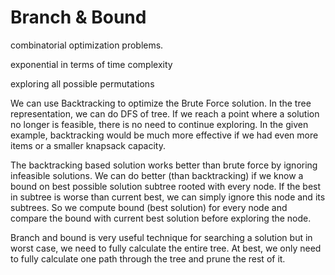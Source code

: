 # Branch & Bound

combinatorial optimization problems.

exponential in terms of time complexity 

exploring all possible permutations 

We can use Backtracking to optimize the Brute Force solution. In the tree representation, we can do DFS of tree. If we reach a point where a solution no longer is feasible, there is no need to continue exploring. In the given example, backtracking would be much more effective if we had even more items or a smaller knapsack capacity.

The backtracking based solution works better than brute force by ignoring infeasible solutions. We can do better (than backtracking) if we know a bound on best possible solution subtree rooted with every node. If the best in subtree is worse than current best, we can simply ignore this node and its subtrees. So we compute bound (best solution) for every node and compare the bound with current best solution before exploring the node.

Branch and bound is very useful technique for searching a solution but in worst case, we need to fully calculate the entire tree. At best, we only need to fully calculate one path through the tree and prune the rest of it.